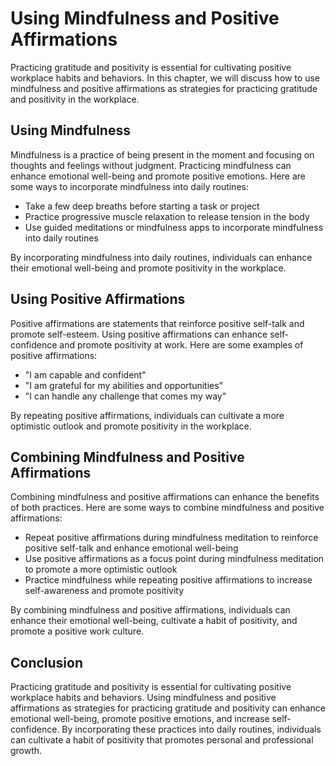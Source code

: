 Using Mindfulness and Positive Affirmations
===========================================================================================

Practicing gratitude and positivity is essential for cultivating positive workplace habits and behaviors. In this chapter, we will discuss how to use mindfulness and positive affirmations as strategies for practicing gratitude and positivity in the workplace.

Using Mindfulness
-----------------

Mindfulness is a practice of being present in the moment and focusing on thoughts and feelings without judgment. Practicing mindfulness can enhance emotional well-being and promote positive emotions. Here are some ways to incorporate mindfulness into daily routines:

* Take a few deep breaths before starting a task or project
* Practice progressive muscle relaxation to release tension in the body
* Use guided meditations or mindfulness apps to incorporate mindfulness into daily routines

By incorporating mindfulness into daily routines, individuals can enhance their emotional well-being and promote positivity in the workplace.

Using Positive Affirmations
---------------------------

Positive affirmations are statements that reinforce positive self-talk and promote self-esteem. Using positive affirmations can enhance self-confidence and promote positivity at work. Here are some examples of positive affirmations:

* "I am capable and confident"
* "I am grateful for my abilities and opportunities"
* "I can handle any challenge that comes my way"

By repeating positive affirmations, individuals can cultivate a more optimistic outlook and promote positivity in the workplace.

Combining Mindfulness and Positive Affirmations
-----------------------------------------------

Combining mindfulness and positive affirmations can enhance the benefits of both practices. Here are some ways to combine mindfulness and positive affirmations:

* Repeat positive affirmations during mindfulness meditation to reinforce positive self-talk and enhance emotional well-being
* Use positive affirmations as a focus point during mindfulness meditation to promote a more optimistic outlook
* Practice mindfulness while repeating positive affirmations to increase self-awareness and promote positivity

By combining mindfulness and positive affirmations, individuals can enhance their emotional well-being, cultivate a habit of positivity, and promote a positive work culture.

Conclusion
----------

Practicing gratitude and positivity is essential for cultivating positive workplace habits and behaviors. Using mindfulness and positive affirmations as strategies for practicing gratitude and positivity can enhance emotional well-being, promote positive emotions, and increase self-confidence. By incorporating these practices into daily routines, individuals can cultivate a habit of positivity that promotes personal and professional growth.
